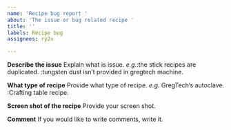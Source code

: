 ```yaml
---
name: 'Recipe bug report '
about: 'The issue or bug related recipe '
title: ''
labels: Recipe bug
assignees: ry2x

---
```


**Describe the issue**
Explain what is issue.
*e.g.*:the stick recipes are duplicated.
:tungsten dust isn’t provided in gregtech machine.

**What type of recipe**
Provide what type of recipe.
*e.g.* GregTech‘s autoclave.
:Crafting table recipe.

**Screen shot of the recipe**
Provide your screen shot.

**Comment**
If you would like to write comments, write it.
